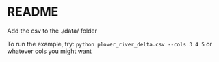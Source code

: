 # README

Add the csv to the ./data/ folder

To run the example, try:
`python plover_river_delta.csv --cols 3 4 5`
or whatever cols you might want
